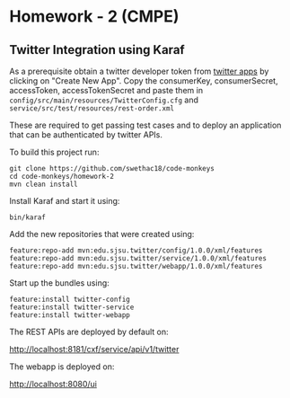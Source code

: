 # Homework - 2 (CMPE)

## Twitter Integration using Karaf

As a prerequisite obtain a twitter developer token from [twitter apps](https://apps.twitter.com/) by clicking on "Create New App".
Copy the consumerKey, consumerSecret, accessToken, accessTokenSecret and paste them in `config/src/main/resources/TwitterConfig.cfg` and `service/src/test/resources/rest-order.xml`

These are required to get passing test cases and to deploy an application that can be authenticated by twitter APIs.

To build this project run:

```
git clone https://github.com/swethac18/code-monkeys
cd code-monkeys/homework-2
mvn clean install
```

Install Karaf and start it using:

```
bin/karaf
```

Add the new repositories that were created using:

```
feature:repo-add mvn:edu.sjsu.twitter/config/1.0.0/xml/features
feature:repo-add mvn:edu.sjsu.twitter/service/1.0.0/xml/features
feature:repo-add mvn:edu.sjsu.twitter/webapp/1.0.0/xml/features
```

Start up the bundles using:

```
feature:install twitter-config
feature:install twitter-service
feature:install twitter-webapp
```

The REST APIs are deployed by default on:

[http://localhost:8181/cxf/service/api/v1/twitter](http://localhost:8181/cxf/service/api/v1/twitter)

The webapp is deployed on:

[http://localhost:8080/ui](http://localhost:8080/ui)
